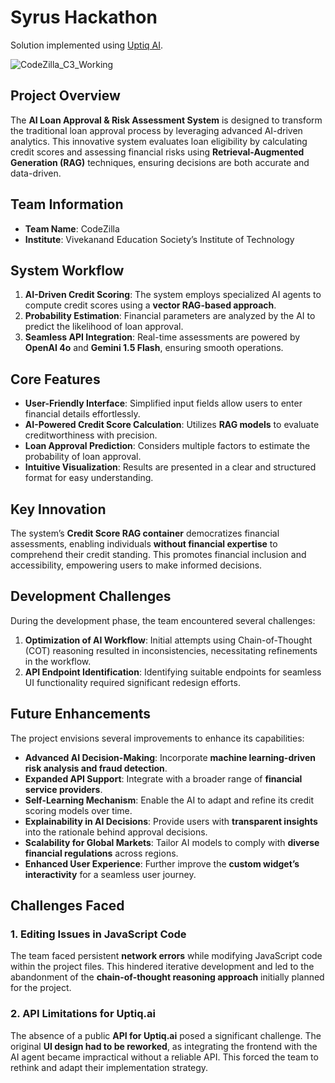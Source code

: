 # Syrus Hackathon

Solution implemented using [Uptiq AI](uptiq.ai).

![CodeZilla_C3_Working](https://github.com/user-attachments/assets/1479385d-e1e9-4577-9a28-08f9509b43c0)

## Project Overview
The **AI Loan Approval & Risk Assessment System** is designed to transform the traditional loan approval process by leveraging advanced AI-driven analytics. This innovative system evaluates loan eligibility by calculating credit scores and assessing financial risks using **Retrieval-Augmented Generation (RAG)** techniques, ensuring decisions are both accurate and data-driven.

## Team Information
- **Team Name**: CodeZilla  
- **Institute**: Vivekanand Education Society’s Institute of Technology  

## System Workflow
1. **AI-Driven Credit Scoring**: The system employs specialized AI agents to compute credit scores using a **vector RAG-based approach**.
2. **Probability Estimation**: Financial parameters are analyzed by the AI to predict the likelihood of loan approval.
3. **Seamless API Integration**: Real-time assessments are powered by **OpenAI 4o** and **Gemini 1.5 Flash**, ensuring smooth operations.

## Core Features
- **User-Friendly Interface**: Simplified input fields allow users to enter financial details effortlessly.
- **AI-Powered Credit Score Calculation**: Utilizes **RAG models** to evaluate creditworthiness with precision.
- **Loan Approval Prediction**: Considers multiple factors to estimate the probability of loan approval.
- **Intuitive Visualization**: Results are presented in a clear and structured format for easy understanding.

## Key Innovation
The system’s **Credit Score RAG container** democratizes financial assessments, enabling individuals **without financial expertise** to comprehend their credit standing. This promotes financial inclusion and accessibility, empowering users to make informed decisions.

## Development Challenges
During the development phase, the team encountered several challenges:
1. **Optimization of AI Workflow**: Initial attempts using Chain-of-Thought (COT) reasoning resulted in inconsistencies, necessitating refinements in the workflow.
2. **API Endpoint Identification**: Identifying suitable endpoints for seamless UI functionality required significant redesign efforts.

## Future Enhancements
The project envisions several improvements to enhance its capabilities:
- **Advanced AI Decision-Making**: Incorporate **machine learning-driven risk analysis and fraud detection**.
- **Expanded API Support**: Integrate with a broader range of **financial service providers**.
- **Self-Learning Mechanism**: Enable the AI to adapt and refine its credit scoring models over time.
- **Explainability in AI Decisions**: Provide users with **transparent insights** into the rationale behind approval decisions.
- **Scalability for Global Markets**: Tailor AI models to comply with **diverse financial regulations** across regions.
- **Enhanced User Experience**: Further improve the **custom widget’s interactivity** for a seamless user journey.

## Challenges Faced

### 1. Editing Issues in JavaScript Code  
The team faced persistent **network errors** while modifying JavaScript code within the project files. This hindered iterative development and led to the abandonment of the **chain-of-thought reasoning approach** initially planned for the project.

### 2. API Limitations for Uptiq.ai  
The absence of a public **API for Uptiq.ai** posed a significant challenge. The original **UI design had to be reworked**, as integrating the frontend with the AI agent became impractical without a reliable API. This forced the team to rethink and adapt their implementation strategy.
